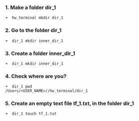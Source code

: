 ###  1. Make a folder dir_1
```
➜  hw_terminal mkdir dir_1 
```
### 2. Go to the folder dir_1
```
➜  dir_1 mkdir inner_dir_1
```
### 3. Create a folder inner_dir_1
```
➜  dir_1 mkdir inner_dir_1
```
### 4. Check where are you? 
```
➜  dir_1 pwd
/Users/<USER_NAME>//hw_terminal/dir_1
```
### 5. Create an empty text file tf_1.txt, in the folder dir_1
```
➜  dir_1 touch tf_1.txt 
```